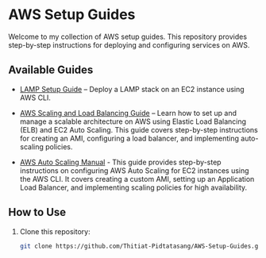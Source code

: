 # AWS Setup Guides

Welcome to my collection of AWS setup guides. This repository provides step-by-step instructions for deploying and configuring services on AWS.

## Available Guides
- [LAMP Setup Guide](LAMP-Setup/README.md) – Deploy a LAMP stack on an EC2 instance using AWS CLI.
  
- [AWS Scaling and Load Balancing Guide](AWS-Scaling-and-Load-Balancing-Guide/README.md) – Learn how to set up and manage a scalable architecture on AWS using Elastic Load Balancing (ELB) and EC2 Auto Scaling. This guide covers step-by-step instructions for creating an AMI, configuring a load balancer, and implementing auto-scaling policies.
  
- [AWS Auto Scaling Manual](AWS-Auto-Scaling-Manual/README.md) - This guide provides step-by-step instructions on configuring AWS Auto Scaling for EC2 instances using the AWS CLI. It covers creating a custom AMI, setting up an Application Load Balancer, and implementing scaling policies for high availability.


## How to Use
1. Clone this repository:
   ```bash
   git clone https://github.com/Thitiat-Pidtatasang/AWS-Setup-Guides.git
